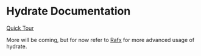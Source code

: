 # Hydrate Documentation

[Quick Tour](quick-tour/quick-tour.md)

More will be coming, but for now refer to [Rafx](https://github.com/aclysma/rafx) for more advanced usage of hydrate.